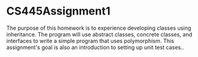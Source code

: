# CS445Assignment1
The purpose of this homework is to experience developing classes using inheritance. The program will use abstract classes, concrete classes, and interfaces to write a simple program that uses polymorphism. This assignment's goal is also an introduction to setting up unit test cases..

